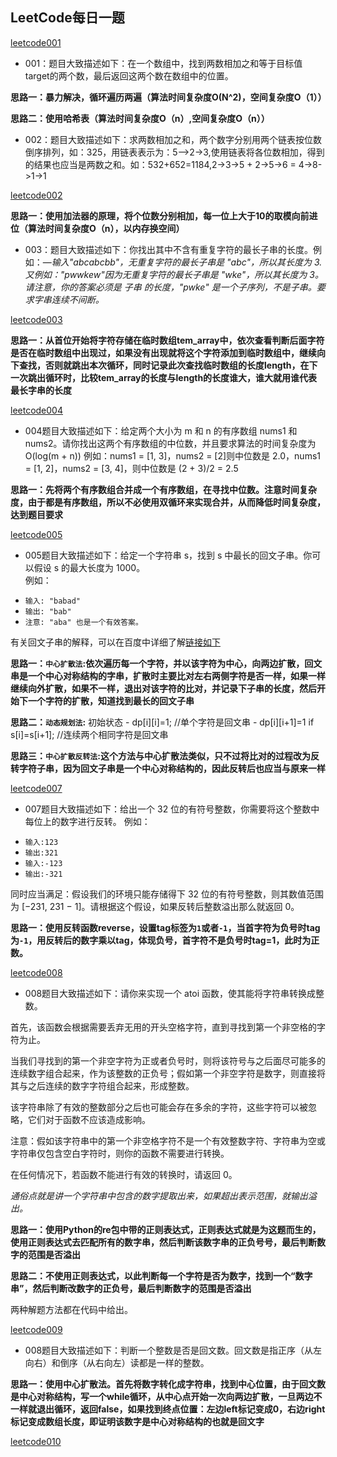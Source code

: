 
## LeetCode每日一题
[leetcode001](https://leetcode-cn.com/problems/two-sum/)

* 001：题目大致描述如下：在一个数组中，找到两数相加之和等于目标值target的两个数，最后返回这两个数在数组中的位置。  

**思路一：暴力解决，循环遍历两遍（算法时间复杂度O(N^2)，空间复杂度O（1））**  

**思路二：使用哈希表（算法时间复杂度O（n）,空间复杂度O（n））**  

* 002：题目大致描述如下：求两数相加之和，两个数字分别用两个链表按位数倒序排列，如：325，用链表表示为：5—>2->3,使用链表将各位数相加，得到的结果也应当是两数之和。如：532+652=1184,2->3->5 + 2->5->6 = 4->8->1->1  

[leetcode002](https://leetcode-cn.com/problems/add-two-numbers/) 

**思路一：使用加法器的原理，将个位数分别相加，每一位上大于10的取模向前进位（算法时间复杂度O（n），以内存换空间）**

* 003：题目大致描述如下：你找出其中不含有重复字符的最长子串的长度。例如：—_输入"abcabcbb"，无重复字符的最长子串是 "abc"，所以其长度为 3.又例如："pwwkew"因为无重复字符的最长子串是 "wke"，所以其长度为 3。请注意，你的答案必须是 子串 的长度，"pwke" 是一个子序列，不是子串。要求字串连续不间断。_

[leetcode003](https://leetcode-cn.com/problems/longest-substring-without-repeating-characters/) 

**思路一：从首位开始将字符存储在临时数组tem_array中，依次查看判断后面字符是否在临时数组中出现过，如果没有出现就将这个字符添加到临时数组中，继续向下查找，否则就跳出本次循环，同时记录此次查找临时数组的长度length，在下一次跳出循环时，比较tem_array的长度与length的长度谁大，谁大就用谁代表最长字串的长度** 

[leetcode004](https://leetcode-cn.com/problems/median-of-two-sorted-arrays/) 

* 004题目大致描述如下：给定两个大小为 m 和 n 的有序数组 nums1 和 nums2。请你找出这两个有序数组的中位数，并且要求算法的时间复杂度为 O(log(m + n))
例如：nums1 = [1, 3]，nums2 = [2]则中位数是 2.0，nums1 = [1, 2]，nums2 = [3, 4]，则中位数是 (2 + 3)/2 = 2.5

**思路一：先将两个有序数组合并成一个有序数组，在寻找中位数。注意时间复杂度，由于都是有序数组，所以不必使用双循环来实现合并，从而降低时间复杂度，达到题目要求**

[leetcode005](https://leetcode-cn.com/problems/longest-palindromic-substring/)   
* 005题目大致描述如下：给定一个字符串 s，找到 s 中最长的回文子串。你可以假设 s 的最大长度为 1000。  
例如：  
- `输入: "babad"`
- `输出: "bab"`
- `注意: "aba" 也是一个有效答案。`

有关回文子串的解释，可以在百度中详细了解[链接如下](https://baike.baidu.com/item/%E5%9B%9E%E6%96%87%E4%B8%B2/1274921?fr=aladdin)

**思路一：`中心扩散法`:依次遍历每一个字符，并以该字符为中心，向两边扩散，回文串是一个中心对称结构的字串，扩散时主要比对左右两侧字符是否一样，如果一样继续向外扩散，如果不一样，退出对该字符的比对，并记录下子串的长度，然后开始下一个字符的扩散，知道找到最长的回文子串**

**思路二：`动态规划法`:**
初始状态  - dp[i][i]=1; //单个字符是回文串  - dp[i][i+1]=1 if s[i]=s[i+1]; //连续两个相同字符是回文串

**思路三：`中心扩散反转法`:这个方法与中心扩散法类似，只不过将比对的过程改为反转字符子串，因为回文子串是一个中心对称结构的，因此反转后也应当与原来一样**

[leetcode007](https://leetcode-cn.com/problems/reverse-integer/)

* 007题目大致描述如下：给出一个 32 位的有符号整数，你需要将这个整数中每位上的数字进行反转。
例如：
- `输入:123`
- `输出:321`
- `输入:-123`
- `输出:-321`

同时应当满足：假设我们的环境只能存储得下 32 位的有符号整数，则其数值范围为 [−231,  231 − 1]。请根据这个假设，如果反转后整数溢出那么就返回 0。

**思路一：使用反转函数reverse，设置tag标签为`1`或者`-1`，当首字符为负号时tag为`-1`，用反转后的数字乘以tag，体现负号，首字符不是负号时tag=1，此时为正数。**

[leetcode008](https://leetcode-cn.com/problems/string-to-integer-atoi/)

* 008题目大致描述如下：请你来实现一个 atoi 函数，使其能将字符串转换成整数。

首先，该函数会根据需要丢弃无用的开头空格字符，直到寻找到第一个非空格的字符为止。

当我们寻找到的第一个非空字符为正或者负号时，则将该符号与之后面尽可能多的连续数字组合起来，作为该整数的正负号；假如第一个非空字符是数字，则直接将其与之后连续的数字字符组合起来，形成整数。

该字符串除了有效的整数部分之后也可能会存在多余的字符，这些字符可以被忽略，它们对于函数不应该造成影响。

注意：假如该字符串中的第一个非空格字符不是一个有效整数字符、字符串为空或字符串仅包含空白字符时，则你的函数不需要进行转换。

在任何情况下，若函数不能进行有效的转换时，请返回 0。

*通俗点就是讲一个字符串中包含的数字提取出来，如果超出表示范围，就输出溢出。*

**思路一：使用Python的re包中带的正则表达式，正则表达式就是为这题而生的，使用正则表达式去匹配所有的数字串，然后判断该数字串的正负号号，最后判断数字的范围是否溢出**

**思路二：不使用正则表达式，以此判断每一个字符是否为数字，找到一个“数字串”，然后判断改数字的正负号，最后判断数字的范围是否溢出**

两种解题方法都在代码中给出。

[leetcode009](https://leetcode-cn.com/problems/palindrome-number/)

* 008题目大致描述如下：判断一个整数是否是回文数。回文数是指正序（从左向右）和倒序（从右向左）读都是一样的整数。

**思路一：使用中心扩散法。首先将数字转化成字符串，找到中心位置，由于回文数是中心对称结构，写一个while循环，从中心点开始一次向两边扩散，一旦两边不一样就退出循环，返回false，如果找到终点位置：左边left标记变成0，右边right标记变成数组长度，即证明该数字是中心对称结构的也就是回文字**

[leetcode010](https://leetcode-cn.com/problems/container-with-most-water/)

